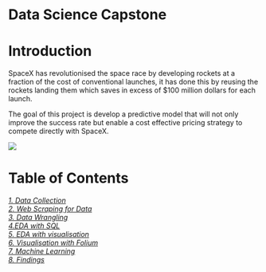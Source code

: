 
# **Data Science Capstone**


# Introduction

SpaceX has revolutionised the space race by developing rockets at a fraction of the cost of conventional launches, it has done this by reusing the rockets landing them which saves in excess of $100 million dollars for each launch. 

The goal of this project is develop a predictive model that will not only improve the success rate but enable a cost effective pricing strategy to compete directly with SpaceX.

![](https://cf-courses-data.s3.us.cloud-object-storage.appdomain.cloud/IBMDeveloperSkillsNetwork-DS0701EN-SkillsNetwork/lab_v2/images/landing\_1.gif)
  
# Table of Contents
*<div> <a href="https://github.com/DavidMorpeth/DataScienceCapstoneProject/blob/main/SpaceX%20Notebook.ipynb">1. Data Collection</a></div>*
*<div> <a href="https://github.com/DavidMorpeth/DataScienceCapstoneProject/blob/main/SpaceX%20Notebook%20-%20Webscraping.ipynb">2. Web Scraping for Data</a></div>*
*<div> <a href="https://github.com/DavidMorpeth/DataScienceCapstoneProject/blob/main/SpaceX%20Notebook.ipynb">3. Data Wrangling</a></div>*
*<div> <a href="https://github.com/DavidMorpeth/DataScienceCapstoneProject/blob/main/SpaceX%20Notebook.ipynb">4.EDA with SQL</a></div>*
*<div> <a href="https://github.com/DavidMorpeth/DataScienceCapstoneProject/blob/main/SpaceX%20Notebook.ipynb">5. EDA with visualisation</a></div>*
*<div> <a href="https://github.com/DavidMorpeth/DataScienceCapstoneProject/blob/main/SpaceX%20Notebook.ipynb">6. Visualisation with Folium</a></div>*
*<div> <a href="https://github.com/DavidMorpeth/DataScienceCapstoneProject/blob/main/SpaceX%20Notebook.ipynb">7. Machine Learning</a></div>*
*<div> <a href="">8. Findings</a></div>*

  


